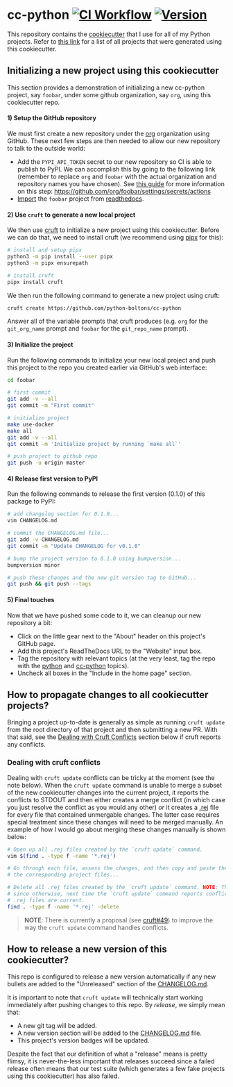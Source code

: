 # cc-python [![CI Workflow](https://github.com/python-boltons/cc-python/actions/workflows/ci.yml/badge.svg)](https://github.com/python-boltons/cc-python/actions/workflows/ci.yml) [![Version](https://img.shields.io/static/v1?label=version&message=2024.01.16-2&color=4d4dff)](https://github.com/python-boltons/cc-python/blob/master/CHANGELOG.md#20240116-2)

This repository contains the [cookiecutter] that I use for all of my Python
projects. Refer to [this link][8] for a list of all projects that were
generated using this cookiecutter.

[cookiecutter]: https://github.com/cookiecutter/cookiecutter


## Initializing a new project using this cookiecutter

This section provides a demonstration of initializing a new cc-python project,
say `foobar`, under some github organization, say `org`, using this
cookiecutter repo.

#### 1) Setup the GitHub repository

We must first create a new repository under the [org][5] organization using
GitHub. These next few steps are then needed to allow our new repository to
talk to the outside world:

* Add the `PYPI_API_TOKEN` secret to our new repository so CI is able to
  publish to PyPI. We can accomplish this by going to the following link
  (remember to replace `org` and `foobar` with the actual organization and
  repository names you have chosen). See [this guide][1] for more information
  on this step: https://github.com/org/foobar/settings/secrets/actions
* [Import](https://readthedocs.org/dashboard/) the `foobar` project from
  [readthedocs][2].

#### 2) Use `cruft` to generate a new local project

We then use [cruft][6] to initialize a new project using this cookiecutter.
Before we can do that, we need to install cruft (we recommend using [pipx][7]
for this):

```bash
# install and setup pipx
python3 -m pip install --user pipx
python3 -m pipx ensurepath

# install cruft
pipx install cruft
```

We then run the following command to generate a new project using cruft:

```bash
cruft create https://github.com/python-boltons/cc-python
```

Answer all of the variable prompts that cruft produces (e.g. `org` for the
`git_org_name` prompt and `foobar` for the `git_repo_name` prompt).

#### 3) Initialize the project

Run the following commands to initialize your new local project and push this
project to the repo you created earlier via GitHub's web interface:

```bash
cd foobar

# first commit
git add -v --all
git commit -m "First commit"

# initialize project
make use-docker
make all
git add -v --all
git commit -m 'Initialize project by running `make all`'

# push project to github repo
git push -u origin master
```

#### 4) Release first version to PyPI

Run the following commands to release the first version (0.1.0) of this
package to PyPI:

```bash
# add changelog section for 0.1.0...
vim CHANGELOG.md

# commit the CHANGELOG.md file...
git add -v CHANGELOG.md
git commit -m "Update CHANGELOG for v0.1.0"

# bump the project version to 0.1.0 using bumpversion...
bumpversion minor

# push these changes and the new git version tag to GitHub...
git push && git push --tags
```

#### 5) Final touches

Now that we have pushed some code to it, we can cleanup our new repository a
bit:

* Click on the little gear next to the "About" header on this project's GitHub
  page.
* Add this project's ReadTheDocs URL to the "Website" input box.
* Tag the repository with relevant topics (at the very least, tag the repo with
  the [python][9] and [cc-python][8] topics).
* Uncheck all boxes in the "Include in the home page" section.


## How to propagate changes to all cookiecutter projects?

Bringing a project up-to-date is generally as simple as running `cruft update`
from the root directory of that project and then submitting a new PR.  With
that said, see the [Dealing with Cruft
Conflicts](#dealing-with-cruft-conflicts) section below if cruft reports any
conflicts.

### Dealing with cruft conflicts

Dealing with `cruft update` conflicts can be tricky at the moment (see the note
below). When the `cruft update` command is unable to merge a subset of the new
cookiecutter changes into the current project, it reports the conflicts to
STDOUT and then either creates a merge conflict (in which case you just resolve
the conflict as you would any other) _or_ it creates a [.rej][4] file for every
file that contained unmergable changes. The latter case requires special
treatment since these changes will need to be merged manually. An example of
how I would go about merging these changes manually is shown below:

```bash
# Open up all .rej files created by the `cruft update` command.
vim $(find . -type f -name '*.rej')

# Go through each file, assess the changes, and then copy and paste them (if desirable) into
# the corresponding project files...

# Delete all .rej files created by the `cruft update` command. NOTE: This step is important
# since otherwise, next time the `cruft update` command reports conflicts, we won't know which
# .rej files are current. 
find . -type f -name '*.rej' -delete
```

> **NOTE**: There is currently a proposal (see [cruft#49][3]) to improve the way
> the `cruft update` command handles conflicts.


## How to release a new version of this cookiecutter?

This repo is configured to release a new version automatically if any new
bullets are added to the "Unreleased" section of the [CHANGELOG.md][10].

It is important to note that `cruft update` will technically start working
immediately after pushing changes to this repo. By _release_, we simply mean
that:

* A new git tag will be added.
* A new version section will be added to the [CHANGELOG.md][10] file.
* This project's version badges will be updated.

Despite the fact that our definition of what a "release" means is pretty
flimsy, it is never-the-less important that releases succeed since a failed
release often means that our test suite (which generates a few fake projects
using this cookiecutter) has also failed.


[1]: https://packaging.python.org/guides/publishing-package-distribution-releases-using-github-actions-ci-cd-workflows
[2]: https://docs.readthedocs.io/en/stable/
[3]: https://github.com/cruft/cruft/issues/49
[4]: https://stackoverflow.com/questions/34585865/what-are-rej-files-which-are-created-during-merge
[5]: https://github.com/python-boltons?tab=repositories
[6]: https://github.com/cruft/cruft
[7]: https://github.com/pypa/pipx
[8]: https://github.com/topics/cc-python
[9]: https://github.com/topics/python
[10]: https://github.com/python-boltons/cc-python/blob/master/CHANGELOG.md
